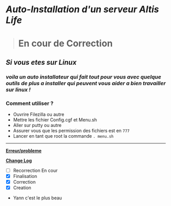 # *Auto-Installation d'un serveur Altis Life*

># En cour de Correction

## *Si vous etes sur Linux*

### *voila un auto installateur qui fait tout pour vous avec quelque outils de plus a installer qui peuvent vous aider a bien travailler sur linux !*

### **Comment utiliser ?**

* Ouvrire Filezilla ou autre 
* Mettre les fichier Config.cgf et Menu.sh
* Aller sur putty ou autre
* Assurer vous que les permission des fichiers est en `777`
* Lancer en tant que root la commande `. menu.sh`



***


**[Erreur/probleme](https://github.com/KazeroG/Arma-3-Serveur-A-a-Z/wiki/Erreur)**


**[Change Log](https://github.com/KazeroG/Arma-3-Serveur-A-a-Z/wiki/Change-Log-Wiki)**
- [ ] Recorrection En cour
- [x] Finalisation
- [x] Correction
- [x] Creation

- Yann c'est le plus beau
